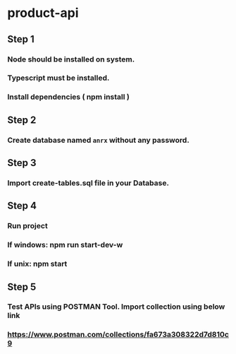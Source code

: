 # product-api

## Step 1
### Node should be installed on system.
### Typescript must be installed.
### Install dependencies ( npm install )

## Step 2
### Create database named `anrx` without any password.

## Step 3
### Import create-tables.sql file in your Database.

## Step 4
### Run project
### If windows: npm run start-dev-w
### If unix: npm start

## Step 5
### Test APIs using POSTMAN Tool. Import collection using below link
### https://www.postman.com/collections/fa673a308322d7d810c9
